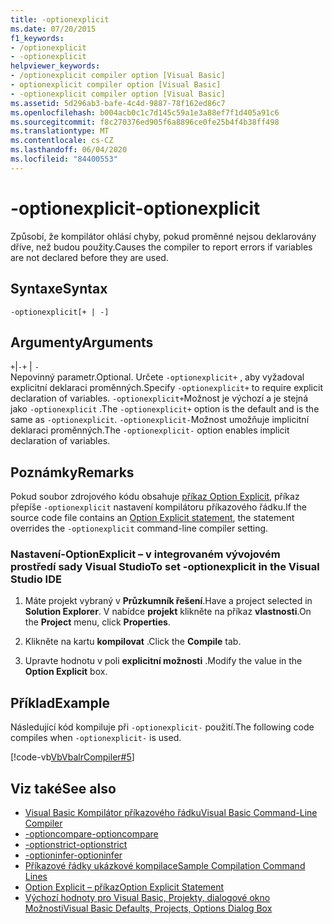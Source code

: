 ```yaml
---
title: -optionexplicit
ms.date: 07/20/2015
f1_keywords:
- /optionexplicit
- -optionexplicit
helpviewer_keywords:
- /optionexplicit compiler option [Visual Basic]
- optionexplicit compiler option [Visual Basic]
- -optionexplicit compiler option [Visual Basic]
ms.assetid: 5d296ab3-bafe-4c4d-9887-78f162ed86c7
ms.openlocfilehash: b004acb0c1c7d145c59a1e3a88ef7f1d405a91c6
ms.sourcegitcommit: f8c270376ed905f6a8896ce0fe25b4f4b38ff498
ms.translationtype: MT
ms.contentlocale: cs-CZ
ms.lasthandoff: 06/04/2020
ms.locfileid: "84400553"
---
```

# <a name="-optionexplicit"></a><span data-ttu-id="922cf-102">-optionexplicit</span><span class="sxs-lookup"><span data-stu-id="922cf-102">-optionexplicit</span></span>
<span data-ttu-id="922cf-103">Způsobí, že kompilátor ohlásí chyby, pokud proměnné nejsou deklarovány dříve, než budou použity.</span><span class="sxs-lookup"><span data-stu-id="922cf-103">Causes the compiler to report errors if variables are not declared before they are used.</span></span>  
  
## <a name="syntax"></a><span data-ttu-id="922cf-104">Syntaxe</span><span class="sxs-lookup"><span data-stu-id="922cf-104">Syntax</span></span>  
  
```console  
-optionexplicit[+ | -]  
```  
  
## <a name="arguments"></a><span data-ttu-id="922cf-105">Argumenty</span><span class="sxs-lookup"><span data-stu-id="922cf-105">Arguments</span></span>  
 <span data-ttu-id="922cf-106">`+`&#124;`-`</span><span class="sxs-lookup"><span data-stu-id="922cf-106">`+` &#124; `-`</span></span>  
 <span data-ttu-id="922cf-107">Nepovinný parametr.</span><span class="sxs-lookup"><span data-stu-id="922cf-107">Optional.</span></span> <span data-ttu-id="922cf-108">Určete `-optionexplicit+` , aby vyžadoval explicitní deklaraci proměnných.</span><span class="sxs-lookup"><span data-stu-id="922cf-108">Specify `-optionexplicit+` to require explicit declaration of variables.</span></span> <span data-ttu-id="922cf-109">`-optionexplicit+`Možnost je výchozí a je stejná jako `-optionexplicit` .</span><span class="sxs-lookup"><span data-stu-id="922cf-109">The `-optionexplicit+` option is the default and is the same as `-optionexplicit`.</span></span> <span data-ttu-id="922cf-110">`-optionexplicit-`Možnost umožňuje implicitní deklaraci proměnných.</span><span class="sxs-lookup"><span data-stu-id="922cf-110">The `-optionexplicit-` option enables implicit declaration of variables.</span></span>  
  
## <a name="remarks"></a><span data-ttu-id="922cf-111">Poznámky</span><span class="sxs-lookup"><span data-stu-id="922cf-111">Remarks</span></span>  
 <span data-ttu-id="922cf-112">Pokud soubor zdrojového kódu obsahuje [příkaz Option Explicit](../../language-reference/statements/option-explicit-statement.md), příkaz přepíše `-optionexplicit` nastavení kompilátoru příkazového řádku.</span><span class="sxs-lookup"><span data-stu-id="922cf-112">If the source code file contains an [Option Explicit statement](../../language-reference/statements/option-explicit-statement.md), the statement overrides the `-optionexplicit` command-line compiler setting.</span></span>  
  
### <a name="to-set--optionexplicit-in-the-visual-studio-ide"></a><span data-ttu-id="922cf-113">Nastavení-OptionExplicit – v integrovaném vývojovém prostředí sady Visual Studio</span><span class="sxs-lookup"><span data-stu-id="922cf-113">To set -optionexplicit in the Visual Studio IDE</span></span>  
  
1. <span data-ttu-id="922cf-114">Máte projekt vybraný v **Průzkumník řešení**.</span><span class="sxs-lookup"><span data-stu-id="922cf-114">Have a project selected in **Solution Explorer**.</span></span> <span data-ttu-id="922cf-115">V nabídce **projekt** klikněte na příkaz **vlastnosti**.</span><span class="sxs-lookup"><span data-stu-id="922cf-115">On the **Project** menu, click **Properties**.</span></span>
  
2. <span data-ttu-id="922cf-116">Klikněte na kartu **kompilovat** .</span><span class="sxs-lookup"><span data-stu-id="922cf-116">Click the **Compile** tab.</span></span>  
  
3. <span data-ttu-id="922cf-117">Upravte hodnotu v poli **explicitní možnosti** .</span><span class="sxs-lookup"><span data-stu-id="922cf-117">Modify the value in the **Option Explicit** box.</span></span>  
  
## <a name="example"></a><span data-ttu-id="922cf-118">Příklad</span><span class="sxs-lookup"><span data-stu-id="922cf-118">Example</span></span>  
 <span data-ttu-id="922cf-119">Následující kód kompiluje při `-optionexplicit-` použití.</span><span class="sxs-lookup"><span data-stu-id="922cf-119">The following code compiles when `-optionexplicit-` is used.</span></span>  
  
 [!code-vb[VbVbalrCompiler#5](~/samples/snippets/visualbasic/VS_Snippets_VBCSharp/VbVbalrCompiler/VB/OptionExplicitOff.vb#5)]  
  
## <a name="see-also"></a><span data-ttu-id="922cf-120">Viz také</span><span class="sxs-lookup"><span data-stu-id="922cf-120">See also</span></span>

- [<span data-ttu-id="922cf-121">Visual Basic Kompilátor příkazového řádku</span><span class="sxs-lookup"><span data-stu-id="922cf-121">Visual Basic Command-Line Compiler</span></span>](index.md)
- [<span data-ttu-id="922cf-122">-optioncompare</span><span class="sxs-lookup"><span data-stu-id="922cf-122">-optioncompare</span></span>](optioncompare.md)
- [<span data-ttu-id="922cf-123">-optionstrict</span><span class="sxs-lookup"><span data-stu-id="922cf-123">-optionstrict</span></span>](optionstrict.md)
- [<span data-ttu-id="922cf-124">-optioninfer</span><span class="sxs-lookup"><span data-stu-id="922cf-124">-optioninfer</span></span>](optioninfer.md)
- [<span data-ttu-id="922cf-125">Příkazové řádky ukázkové kompilace</span><span class="sxs-lookup"><span data-stu-id="922cf-125">Sample Compilation Command Lines</span></span>](sample-compilation-command-lines.md)
- [<span data-ttu-id="922cf-126">Option Explicit – příkaz</span><span class="sxs-lookup"><span data-stu-id="922cf-126">Option Explicit Statement</span></span>](../../language-reference/statements/option-explicit-statement.md)
- [<span data-ttu-id="922cf-127">Výchozí hodnoty pro Visual Basic, Projekty, dialogové okno Možnosti</span><span class="sxs-lookup"><span data-stu-id="922cf-127">Visual Basic Defaults, Projects, Options Dialog Box</span></span>](/visualstudio/ide/reference/visual-basic-defaults-projects-options-dialog-box)
